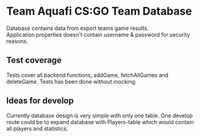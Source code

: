 # Team Aquafi CS:GO Team Database
Database contains data from esport teams game results. Application.properties doesn't contain username & password for security reasons.

## Test coverage
Tests cover all backend functions, addGame, fetchAllGames and deleteGame. Tests has been done without mocking.

## Ideas for develop
Currently database design is very simple with only one table. One develop route could be to expand database with Players-table which would contain all players and statistics. 

